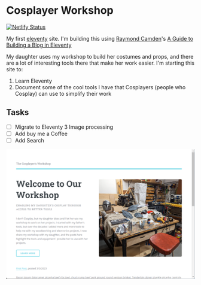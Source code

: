# Cosplayer Workshop

[![Netlify Status](https://api.netlify.com/api/v1/badges/6be85c2c-8db7-4113-9fa1-7d3c8d4852f6/deploy-status)](https://app.netlify.com/sites/cosplayer-workshop/deploys)

My first [eleventy](https://www.11ty.dev/) site. I'm building this using [Raymond Camden](https://www.raymondcamden.com/)'s [A Guide to Building a Blog in Eleventy](https://cfjedimaster.github.io/eleventy-blog-guide/guide.html)

My daughter uses my workshop to build her costumes and props, and there are a lot of interesting tools there that make her work easier. I'm starting this site to:

1. Learn Eleventy
2. Document some of the cool tools I have that Cosplayers (people who Cosplay) can use to simplify their work

## Tasks

- [ ] Migrate to Eleventy 3 Image processing
- [ ] Add buy me a Coffee
- [ ] Add Search

![Home Page](images/image-01.png)